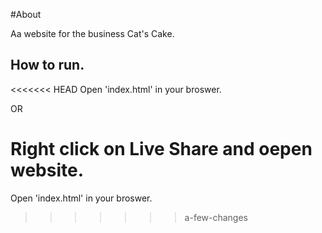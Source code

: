 #About

Aa website for the business Cat's Cake.

## How to run.

<<<<<<< HEAD
Open 'index.html' in your broswer.

OR

Right click on Live Share and oepen website.
=======
Open 'index.html' in your broswer.
>>>>>>> a-few-changes
